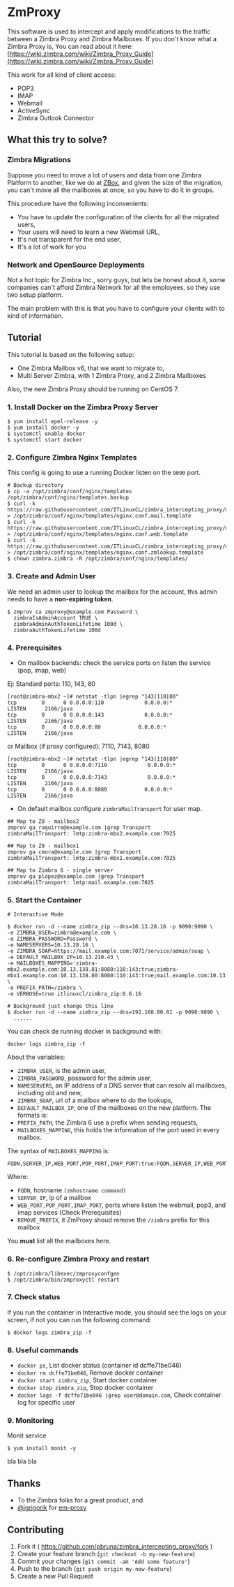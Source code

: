 # ZmProxy

This software is used to intercept and apply modifications to the traffic between a Zimbra Proxy and Zimbra Mailboxes. If you don't know what a Zimbra Proxy is, You can read about it here: [https://wiki.zimbra.com/wiki/Zimbra_Proxy_Guide](https://wiki.zimbra.com/wiki/Zimbra_Proxy_Guide)

This work for all kind of client access:

* POP3
* IMAP
* Webmail
* ActiveSync
* Zimbra Outlook Connector

## What this try to solve?

### Zimbra Migrations
Suppose you need to move a lot of users and data from one Zimbra Platform to another, like we do at [ZBox](http://www.zboxapp.com), and given the size of the migration, you can't move all the mailboxes at once, so you have to do it in groups.

This procedure have the following inconvenients:

* You have to update the configuration of the clients for all the migrated users,
* Your users will need to learn a new Webmail URL,
* It's not transparent for the end user,
* It's a lot of work for you

### Network and OpenSource Deployments
Not a hot topic for Zimbra Inc., sorry guys, but lets be honest about it, some companies can't afford Zimbra Network for all the employees, so they use two setup platform.

The main problem with this is that you have to configure your clients with to kind of information.

## Tutorial
This tutorial is based on the following setup:

* One Zimbra Mailbox v6, that we want to migrate to,
* Multi Server Zimbra, with 1 Zimbra Proxy, and 2 Zimbra Mailboxes

Also, the new Zimbra Proxy should be running on CentOS 7.

### 1. Install Docker on the Zimbra Proxy Server

```
$ yum install epel-release -y
$ yum install docker -y
$ systemctl enable docker
$ systemctl start docker
```

### 2. Configure Zimbra Nginx Templates
This config is going to use a running Docker listen on the `9090` port.

 ```
 # Backup directory
 $ cp -a /opt/zimbra/conf/nginx/templates /opt/zimbra/conf/nginx/templates.backup
 $ curl -k https://raw.githubusercontent.com/ITLinuxCL/zimbra_intercepting_proxy/master/examples/nginx.conf.mail.template > /opt/zimbra/conf/nginx/templates/nginx.conf.mail.template
 $ curl -k https://raw.githubusercontent.com/ITLinuxCL/zimbra_intercepting_proxy/master/examples/nginx.conf.web.template > /opt/zimbra/conf/nginx/templates/nginx.conf.web.template
 $ curl -k https://raw.githubusercontent.com/ITLinuxCL/zimbra_intercepting_proxy/master/examples/nginx.conf.zmlookup.template > /opt/zimbra/conf/nginx/templates/nginx.conf.zmlookup.template
 $ chown zimbra.zimbra -R /opt/zimbra/conf/nginx/templates/
 ```

### 3. Create and Admin User
We need an admin user to lookup the mailbox for the account, this admin needs to have a **non-expiring token**.

```
$ zmprov ca zmproxy@example.com Password \
  zimbraIsAdminAccount TRUE \
  zimbraAdminAuthTokenLifetime 100d \
  zimbraAuthTokenLifetime 100d
```
### 4. Prerequisites

* On mailbox backends: check the service ports on listen the service (pop, imap, web)

Ej: Standard ports: 110, 143, 80

```
[root@zimbra-mbx2 ~]# netstat -tlpn |egrep "143|110|80"
tcp        0      0 0.0.0.0:110             0.0.0.0:*               LISTEN      2166/java
tcp        0      0 0.0.0.0:143             0.0.0.0:*               LISTEN      2166/java
tcp        0      0 0.0.0.0:80            0.0.0.0:*               LISTEN      2166/java
```

or Mailbox (if proxy configured): 7110, 7143, 8080

```
[root@zimbra-mbx2 ~]# netstat -tlpn |egrep "143|110|80"
tcp        0      0 0.0.0.0:7110             0.0.0.0:*               LISTEN      2166/java
tcp        0      0 0.0.0.0:7143             0.0.0.0:*               LISTEN      2166/java
tcp        0      0 0.0.0.0:8080            0.0.0.0:*               LISTEN      2166/java
```

* On default mailbox configure `zimbraMailTransport` for user map.

```
## Map to Z8 - mailbox2
zmprov ga raguirre@example.com |grep Transport
zimbraMailTransport: lmtp:zimbra-mbx2.example.com:7025

## Map to Z8 - mailbox1
zmprov ga cmora@example.com |grep Transport
zimbraMailTransport: lmtp:zimbra-mbx1.example.com:7025

## Map to Zimbra 6 - single server
zmprov ga plopez@example.com |grep Transport
zimbraMailTransport: lmtp:mail.example.com:7025

```

### 5. Start the Container

```
# Interactive Mode

$ docker run -d --name zimbra_zip --dns=10.13.28.16 -p 9090:9090 \
-e ZIMBRA_USER=zimbra@example.com \
-e ZIMBRA_PASSWORD=Password \
-e NAMESERVERS=10.13.28.16 \
-e ZIMBRA_SOAP=https://mail.example.com:7071/service/admin/soap \
-e DEFAULT_MAILBOX_IP=10.13.210.43 \
-e MAILBOXES_MAPPING='zimbra-mbx2.example.com:10.13.138.81:8080:110:143:true;zimbra-mbx1.example.com:10.13.138.80:8080:110:143:true;mail.example.com:10.13.210.43:80:110:143' \
-e PREFIX_PATH=/zimbra \
-e VERBOSE=true itlinuxcl/zimbra_zip:0.6.16

# Background just change this line
$ docker run -d --name zimbra_zip --dns=192.168.80.81 -p 9090:9090 \
  ......
```

You can check de running docker in background with:

```
docker logs zimbra_zip -f
```

About the variables:

* `ZIMBRA_USER`, is the admin user,
* `ZIMBRA_PASSWORD`, password for the admin user,
* `NAMESERVERS`, an IP address of a DNS server that can resolv all mailboxes, including old and new,
* `ZIMBRA_SOAP`, url of a mailbox where to do the lookups,
* `DEFAULT_MAILBOX_IP`, one of the mailboxes on the new platform. The formats is:
* `PREFIX_PATH`, the Zimbra 6 use a prefix when sending requests,
* `MAILBOXES_MAPPING`, this holds the information of the port used in every mailbox.

The syntax of `MAILBOXES_MAPPING` is:

```
FQDN,SERVER_IP,WEB_PORT,POP_PORT,IMAP_PORT:true:FQDN,SERVER_IP,WEB_PORT,POP_PORT,IMAP_PORT:REMOVE_PREFIX;
```

Where:

* `FQDN`, hostname `(zmhostname command)`
* `SERVER_IP`, ip of a mailbox
* `WEB_PORT,POP_PORT,IMAP_PORT`, ports where listen the webmail, pop3, and imap services (Check Prerequisites)
* `REMOVE_PREFIX`, it ZmProxy shoud remove the `/zimbra` prefix for this mailbox

You **must** list all the mailboxes here.

### 6. Re-configure Zimbra Proxy and restart

```
$ /opt/zimbra/libexec/zmproxyconfgen
$ /opt/zimbra/bin/zmproxyctl restart
```

### 7. Check status
If you run the container in Interactive mode, you should see the logs on your screen, if not
you can run the following command:

```
$ docker logs zimbra_zip -f
```

### 8. Useful commands

* `docker ps`, List docker status (container id dcffe71be046)
* `docker rm dcffe71be046`, Remove docker container
* `docker start zimbra_zip`, Start docker container
* `docker stop zimbra_zip`, Stop docker container
* `docker logs -f dcffe71be046 |grep user@domain.com`, Check container log for specific user

### 9. Monitoring

Monit service

```
$ yum install monit -y
```

bla bla bla

## Thanks

* To the Zimbra folks for a great product, and
* [@igrigorik](http://twitter.com/igrigorik) for [em-proxy](https://github.com/igrigorik/em-proxy)

## Contributing

1. Fork it ( https://github.com/pbruna/zimbra_intercepting_proxy/fork )
2. Create your feature branch (`git checkout -b my-new-feature`)
3. Commit your changes (`git commit -am 'Add some feature'`)
4. Push to the branch (`git push origin my-new-feature`)
5. Create a new Pull Request
